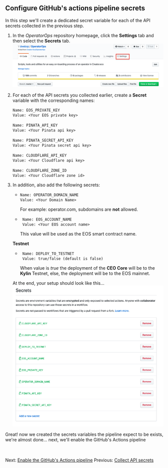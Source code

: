 ## Configure GitHub's actions pipeline secrets  

In this step we'll create a dedicated secret variable for each of the API secrets collected in the previous step.

1. In the *OperatorOps* repository homepage, click the **Settings** tab and then select the **Secrets** tab.  
  ![github's settings tab](images/github-settings-tab.png)

2. For each of the API secrets you collected earlier, create a **Secret** variable with the corresponding names:
      ```
      Name: EOS_PRIVATE_KEY
      Value: <Your EOS private key>

      Name: PINATA_API_KEY
      Value: <Your Pinata api key>

      Name: PINATA_SECRET_API_KEY
      Value: <Your Pinata secret api key>

      Name: CLOUDFLARE_API_KEY
      Value: <Your Cloudflare api key> 

      Name: CLOUDFLARE_ZONE_ID
      Value: <Your Cloudflare zone id> 
      ```

3. In addition, also add the following secrets:
     -  ```
        Name: OPERATOR_DOMAIN_NAME
        Value: <Your Domain Name>
        ```
        For example: operator.com, subdomains are **not** allowed.

     - ```
        Name: EOS_ACCOUNT_NAME
        Value: <Your EOS account name>
        ```
        This value will be used as the EOS smart contract name. 

      **Testnet**
     - ```
        Name: DEPLOY_TO_TESTNET
        Value: true/false (default is false) 
        ```
        When value is *true* the deployment of the **CEO Core** will be to the **Kylin** Testnet, else, the deployment will be to the EOS mainnet.

   At the end, your setup should look like this...
     ![github's actions secrets](images/github-secret-screen.png)

Great! now we created the secrets variables the pipeline expect to be exists, we're almost done... next, we'll enable the GitHub's Actions pipeline

<br/><br/>
Next: [Enable the GitHub's Actions pipeline](09-enable-pipeline.md)
Previous: [Collect API secrets](07-collect-api-keys.md)  
